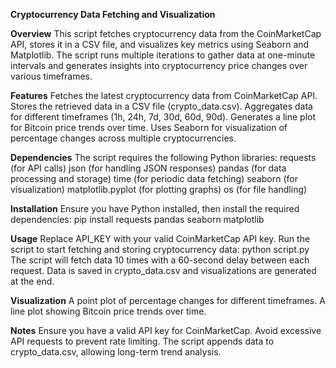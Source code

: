 **Cryptocurrency Data Fetching and Visualization**

**Overview**
This script fetches cryptocurrency data from the CoinMarketCap API, stores it in a CSV file, and visualizes key metrics using Seaborn and Matplotlib. The script runs multiple iterations to gather data at one-minute intervals and generates insights into cryptocurrency price changes over various timeframes.

**Features**
Fetches the latest cryptocurrency data from CoinMarketCap API.
Stores the retrieved data in a CSV file (crypto_data.csv).
Aggregates data for different timeframes (1h, 24h, 7d, 30d, 60d, 90d).
Generates a line plot for Bitcoin price trends over time.
Uses Seaborn for visualization of percentage changes across multiple cryptocurrencies.

**Dependencies**
The script requires the following Python libraries:
requests (for API calls)
json (for handling JSON responses)
pandas (for data processing and storage)
time (for periodic data fetching)
seaborn (for visualization)
matplotlib.pyplot (for plotting graphs)
os (for file handling)

**Installation**
Ensure you have Python installed, then install the required dependencies:
pip install requests pandas seaborn matplotlib

**Usage**
Replace API_KEY with your valid CoinMarketCap API key.
Run the script to start fetching and storing cryptocurrency data:
python script.py
The script will fetch data 10 times with a 60-second delay between each request.
Data is saved in crypto_data.csv and visualizations are generated at the end.

**Visualization**
A point plot of percentage changes for different timeframes.
A line plot showing Bitcoin price trends over time.

**Notes**
Ensure you have a valid API key for CoinMarketCap.
Avoid excessive API requests to prevent rate limiting.
The script appends data to crypto_data.csv, allowing long-term trend analysis.
